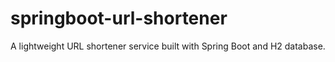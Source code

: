 # springboot-url-shortener
A lightweight URL shortener service built with Spring Boot and H2 database.
